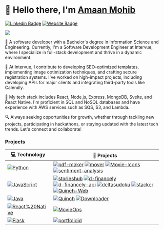 # 👋 Hello there, I'm <a href="https://amaan-mohib.net" target="_blank">Amaan Mohib</a>
[![Linkedin Badge](https://img.shields.io/badge/-LinkedIn-0e76a8?style=flat&logo=Linkedin&logoColor=white)](https://www.linkedin.com/in/amaan-mohib/)
[![Website Badge](https://img.shields.io/badge/Website-3b5998?style=flat&logo=google-chrome&logoColor=white)](https://amaan-mohib.net)
<!--[![Twitter Badge](https://img.shields.io/badge/-Twitter-00acee?style=flat&logo=Twitter&logoColor=white)](https://twitter.com/amaan_mohib) -->
<!--[![Instagram Badge](https://img.shields.io/badge/-Instagram-e4405f?style=flat&logo=Instagram&logoColor=white)](https://www.instagram.com/amaan.mohib/) -->
![](https://visitor-badge.glitch.me/badge?page_id=amaan-mohib.amaan-mohib)

👋 A software developer with a Bachelor's degree in Information Science and Engineering. Currently, I'm a Software Development Engineer at Intervue, where I specialize in full-stack development and thrive in a dynamic environment.

💼 At Intervue, I contribute to developing SEO-optimized templates, implementing image optimization techniques, and crafting secure registration systems. I've worked on high-impact projects, including developing APIs for major clients and integrating third-party tools like Calendly.

🚀 My tech stack includes React, Node.js, Express, MongoDB, Svelte, and React Native. I'm proficient in SQL and NoSQL databases and have experience with AWS services such as SQS, S3, and Lambda.

🔍 Always seeking opportunities for growth, whether through tackling new projects, participating in hackathons, or staying updated with the latest tech trends. Let's connect and collaborate!



<!--I am a full-stack web developer. I love programming and designing.    
Feel free to roam around my repositories to get an idea of me. -->

<!--
### GitHub Stats
<img height="180em" src="https://github-readme-stats.vercel.app/api?username=amaan-mohib&show_icons=true&hide_border=true&theme=dark&count_private=true&include_all_commits=true" />
<img height="180em" src="https://github-readme-stats.vercel.app/api/top-langs/?username=amaan-mohib&show_icons=true&hide_border=true&theme=dark&layout=compact&langs_count=8"/>
 -->

### Projects
<!-- START OF PROFILE STACK, DO NOT REMOVE -->
| 💻 **Technology** | 🚀 **Projects** |
| - | - |
| [![Python](https://img.shields.io/static/v1?label=&message=Python&color=3C78A9&logo=python&logoColor=FFFFFF)](https://www.python.org/) | [![pdf-maker](https://img.shields.io/static/v1?label=&message=pdf-maker&color=000605&logo=github&logoColor=FFFFFF&labelColor=000605)](https://github.com/amaan-mohib/pdf-maker) [![mover](https://img.shields.io/static/v1?label=&message=mover&color=000605&logo=github&logoColor=FFFFFF&labelColor=000605)](https://github.com/amaan-mohib/mover) [![Movie-Icons](https://img.shields.io/static/v1?label=&message=Movie-Icons&color=000605&logo=github&logoColor=FFFFFF&labelColor=000605)](https://github.com/amaan-mohib/Movie-Icons) [![sentiment-analysis](https://img.shields.io/static/v1?label=&message=sentiment-analysis&color=000605&logo=github&logoColor=FFFFFF&labelColor=000605)](https://github.com/amaan-mohib/sentiment-analysis) |
| [![JavaScript](https://img.shields.io/static/v1?label=&message=JavaScript&color=F7DF1E&logo=javascript&logoColor=000000)](https://www.javascript.com/) | [![storieshub](https://img.shields.io/static/v1?label=&message=storieshub&color=000605&logo=github&logoColor=FFFFFF&labelColor=000605)](https://github.com/amaan-mohib/storieshub) [![d-financely](https://img.shields.io/static/v1?label=&message=d-financely&color=000605&logo=github&logoColor=FFFFFF&labelColor=000605)](https://github.com/amaan-mohib/d-financely) [![d-financely-api](https://img.shields.io/static/v1?label=&message=d-financely-api&color=000605&logo=github&logoColor=FFFFFF&labelColor=000605)](https://github.com/amaan-mohib/d-financely-api) [![deltasudoku](https://img.shields.io/static/v1?label=&message=deltasudoku&color=000605&logo=github&logoColor=FFFFFF&labelColor=000605)](https://github.com/amaan-mohib/deltasudoku) [![stacker](https://img.shields.io/static/v1?label=&message=stacker&color=000605&logo=github&logoColor=FFFFFF&labelColor=000605)](https://github.com/amaan-mohib/stacker) [![Quinch-Web](https://img.shields.io/static/v1?label=&message=Quinch-Web&color=000605&logo=github&logoColor=FFFFFF&labelColor=000605)](https://github.com/amaan-mohib/Quinch-Web) |
| [![Java](https://img.shields.io/static/v1?label=&message=Java&color=007396&logo=java&logoColor=FFFFFF)](https://www.java.com/) | [![Quinch](https://img.shields.io/static/v1?label=&message=Quinch&color=000605&logo=github&logoColor=FFFFFF&labelColor=000605)](https://github.com/amaan-mohib/Quinch) [![Downloader](https://img.shields.io/static/v1?label=&message=Downloader&color=000605&logo=github&logoColor=FFFFFF&labelColor=000605)](https://github.com/amaan-mohib/Downloader) |
| [![React%20Native](https://img.shields.io/static/v1?label=&message=React%20Native&color=61DAFB&logo=react&logoColor=000000)](https://reactnative.dev/) | [![MovieOps](https://img.shields.io/static/v1?label=&message=MovieOps&color=000605&logo=github&logoColor=FFFFFF&labelColor=000605)](https://github.com/amaan-mohib/MovieOps) |
| [![Flask](https://img.shields.io/static/v1?label=&message=Flask&color=000000&logo=flask&logoColor=FFFFFF)](https://flask.palletsprojects.com/) | [![portfolioid](https://img.shields.io/static/v1?label=&message=portfolioid&color=000605&logo=github&logoColor=FFFFFF&labelColor=000605)](https://github.com/amaan-mohib/portfolioid) |
<!-- END OF PROFILE STACK, DO NOT REMOVE -->